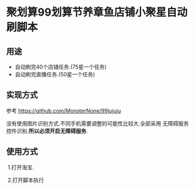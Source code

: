 # 聚划算99划算节养章鱼店铺小聚星自动刷脚本

## 用途

* 自动刷完40个店铺任务.(75星一个任务)
* 自动刷完直播任务.(50星一个任务)

## 实现方式

参考 https://github.com/MonsterNone/99jujuju

没有使用图片识别方式.不同手机需要调整的可能性比较大.全部采用 无障碍服务 控件识别.**所以必须开启无障碍服务**.



## 使用方式

​	1.打开淘宝.

​	2.打开脚本执行





